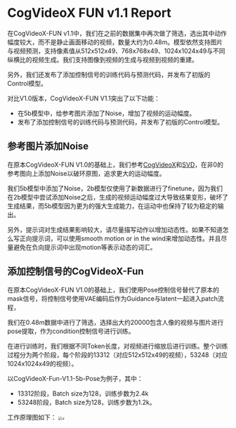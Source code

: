 # CogVideoX FUN v1.1 Report

在CogVideoX-FUN v1.1中，我们在之前的数据集中再次做了筛选，选出其中动作幅度较大，而不是静止画面移动的视频，数量大约为0.48m。模型依然支持图片与视频预测，支持像素值从512x512x49、768x768x49、1024x1024x49与不同纵横比的视频生成。我们支持图像到视频的生成与视频到视频的重建。

另外，我们还发布了添加控制信号的训练代码与预测代码，并发布了初版的Control模型。

对比V1.0版本，CogVideoX-FUN V1.1突出了以下功能：

- 在5b模型中，给参考图片添加了Noise，增加了视频的运动幅度。
- 发布了添加控制信号的训练代码与预测代码，并发布了初版的Control模型。

## 参考图片添加Noise
在原本CogVideoX-FUN V1.0的基础上，我们参考[CogVideoX](https://github.com/THUDM/CogVideo/)和[SVD](https://github.com/Stability-AI/generative-models)，在非0的参考图向上添加Noise以破环原图，追求更大的运动幅度。

我们5b模型中添加了Noise，2b模型仅使用了新数据进行了finetune，因为我们在2b模型中尝试添加Noise之后，生成的视频运动幅度过大导致结果变形，破坏了生成结果，而5b模型因为更为的强大生成能力，在运动中也保持了较为稳定的输出。

另外，提示词对生成结果影响较大，请尽量描写动作以增加动态性。如果不知道怎么写正向提示词，可以使用smooth motion or in the wind来增加动态性。并且尽量避免在负向提示词中出现motion等表示动态的词汇。

## 添加控制信号的CogVideoX-Fun
在原本CogVideoX-FUN V1.0的基础上，我们使用Pose控制信号替代了原本的mask信号，将控制信号使用VAE编码后作为Guidance与latent一起进入patch流程，

我们在0.48m数据中进行了筛选，选择出大约20000包含人像的视频与图片进行pose提取，作为condition控制信号进行训练。

在进行训练时，我们根据不同Token长度，对视频进行缩放后进行训练。整个训练过程分为两个阶段，每个阶段的13312（对应512x512x49的视频），53248（对应1024x1024x49的视频）。

以CogVideoX-Fun-V1.1-5b-Pose为例子，其中：
- 13312阶段，Batch size为128，训练步数为2.4k
- 53248阶段，Batch size为128，训练步数为1.2k。

工作原理图如下：
<img src="https://pai-aigc-photog.oss-cn-hangzhou.aliyuncs.com/cogvideox_fun/asset/v1.1/pipeline_control.jpg" alt="ui" style="zoom:50%;" />
